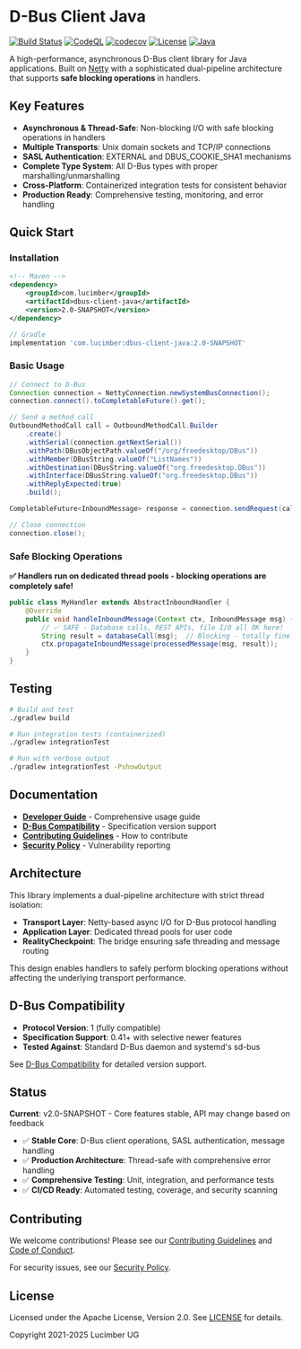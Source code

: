# D-Bus Client Java

[![Build Status](https://github.com/lucimber/dbus-client-java/workflows/Java%20CI%20with%20Gradle/badge.svg)](https://github.com/lucimber/dbus-client-java/actions)
[![CodeQL](https://github.com/lucimber/dbus-client-java/workflows/CodeQL/badge.svg)](https://github.com/lucimber/dbus-client-java/actions)
[![codecov](https://codecov.io/gh/lucimber/dbus-client-java/branch/main/graph/badge.svg)](https://codecov.io/gh/lucimber/dbus-client-java)
[![License](https://img.shields.io/badge/License-Apache%202.0-blue.svg)](https://opensource.org/licenses/Apache-2.0)
[![Java](https://img.shields.io/badge/Java-17+-orange.svg)](https://www.oracle.com/java/technologies/javase/jdk17-archive-downloads.html)

A high-performance, asynchronous D-Bus client library for Java applications. Built on [Netty](https://netty.io) with a sophisticated dual-pipeline architecture that supports **safe blocking operations** in handlers.

## Key Features

- **Asynchronous & Thread-Safe**: Non-blocking I/O with safe blocking operations in handlers
- **Multiple Transports**: Unix domain sockets and TCP/IP connections
- **SASL Authentication**: EXTERNAL and DBUS_COOKIE_SHA1 mechanisms
- **Complete Type System**: All D-Bus types with proper marshalling/unmarshalling
- **Cross-Platform**: Containerized integration tests for consistent behavior
- **Production Ready**: Comprehensive testing, monitoring, and error handling

## Quick Start

### Installation

```xml
<!-- Maven -->
<dependency>
    <groupId>com.lucimber</groupId>
    <artifactId>dbus-client-java</artifactId>
    <version>2.0-SNAPSHOT</version>
</dependency>
```

```gradle
// Gradle
implementation 'com.lucimber:dbus-client-java:2.0-SNAPSHOT'
```

### Basic Usage

```java
// Connect to D-Bus
Connection connection = NettyConnection.newSystemBusConnection();
connection.connect().toCompletableFuture().get();

// Send a method call
OutboundMethodCall call = OutboundMethodCall.Builder
    .create()
    .withSerial(connection.getNextSerial())
    .withPath(DBusObjectPath.valueOf("/org/freedesktop/DBus"))
    .withMember(DBusString.valueOf("ListNames"))
    .withDestination(DBusString.valueOf("org.freedesktop.DBus"))
    .withInterface(DBusString.valueOf("org.freedesktop.DBus"))
    .withReplyExpected(true)
    .build();

CompletableFuture<InboundMessage> response = connection.sendRequest(call);

// Close connection
connection.close();
```

### Safe Blocking Operations

**✅ Handlers run on dedicated thread pools - blocking operations are completely safe!**

```java
public class MyHandler extends AbstractInboundHandler {
    @Override
    public void handleInboundMessage(Context ctx, InboundMessage msg) {
        // ✅ SAFE - Database calls, REST APIs, file I/O all OK here!
        String result = databaseCall(msg);  // Blocking - totally fine!
        ctx.propagateInboundMessage(processedMessage(msg, result));
    }
}
```

## Testing

```bash
# Build and test
./gradlew build

# Run integration tests (containerized)
./gradlew integrationTest

# Run with verbose output
./gradlew integrationTest -PshowOutput
```

## Documentation

- **[Developer Guide](docs/developer-guide.md)** - Comprehensive usage guide
- **[D-Bus Compatibility](docs/dbus-compatibility.md)** - Specification version support
- **[Contributing Guidelines](CONTRIBUTING.md)** - How to contribute
- **[Security Policy](SECURITY.md)** - Vulnerability reporting

## Architecture

This library implements a dual-pipeline architecture with strict thread isolation:

- **Transport Layer**: Netty-based async I/O for D-Bus protocol handling
- **Application Layer**: Dedicated thread pools for user code
- **RealityCheckpoint**: The bridge ensuring safe threading and message routing

This design enables handlers to safely perform blocking operations without affecting the underlying transport performance.

## D-Bus Compatibility

- **Protocol Version**: 1 (fully compatible)
- **Specification Support**: 0.41+ with selective newer features
- **Tested Against**: Standard D-Bus daemon and systemd's sd-bus

See [D-Bus Compatibility](docs/dbus-compatibility.md) for detailed version support.

## Status

**Current**: v2.0-SNAPSHOT - Core features stable, API may change based on feedback

- ✅ **Stable Core**: D-Bus client operations, SASL authentication, message handling
- ✅ **Production Architecture**: Thread-safe with comprehensive error handling
- ✅ **Comprehensive Testing**: Unit, integration, and performance tests
- ✅ **CI/CD Ready**: Automated testing, coverage, and security scanning

## Contributing

We welcome contributions! Please see our [Contributing Guidelines](CONTRIBUTING.md) and [Code of Conduct](CODE_OF_CONDUCT.md).

For security issues, see our [Security Policy](SECURITY.md).

## License

Licensed under the Apache License, Version 2.0. See [LICENSE](LICENSE) for details.

Copyright 2021-2025 Lucimber UG